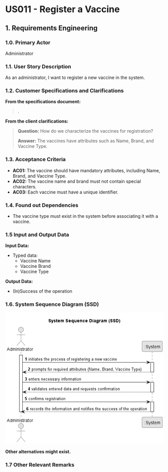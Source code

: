 # US011 - Register a Vaccine

## 1. Requirements Engineering

### 1.0. Primary Actor
Administrator

### 1.1. User Story Description

As an administrator, I want to register a new vaccine in the system.

### 1.2. Customer Specifications and Clarifications

**From the specifications document:**

> .

**From the client clarifications:**

> **Question:** How do we characterize the vaccines for registration?
>
> **Answer:** The vaccines have attributes such as Name, Brand, and Vaccine Type.

### 1.3. Acceptance Criteria

* **AC01:** The vaccine should have mandatory attributes, including Name, Brand, and Vaccine Type.
* **AC02:** The vaccine name and brand must not contain special characters.
* **AC03:** Each vaccine must have a unique identifier.

### 1.4. Found out Dependencies

* The vaccine type must exist in the system before associating it with a vaccine.

### 1.5 Input and Output Data

**Input Data:**

* Typed data:
    * Vaccine Name
    * Vaccine Brand
    * Vaccine Type

**Output Data:**

* (In)Success of the operation

### 1.6. System Sequence Diagram (SSD)

![us011-SSD-System_Sequence_Diagram__SSD_.png](requirements%2Fpng%2Fus011-SSD-System_Sequence_Diagram__SSD_.png)

**Other alternatives might exist.**

### 1.7 Other Relevant Remarks
